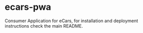 # ecars-pwa

Consumer Application for eCars, for installation and deployment instructions check the main README.
